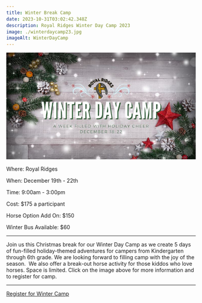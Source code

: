 ```yaml
---
title: Winter Break Camp
date: 2023-10-31T03:02:42.348Z
description: Royal Ridges Winter Day Camp 2023
image: ./winterdaycamp23.jpg
imageAlt: WinterDayCamp
---
```

![winterdaycamp22](winterdaycamp23.jpg "winterdaycamp22")

<div className="text-center">
<p className="my-2"><span className="font-semibold">Where:&nbsp;</span>Royal Ridges</p>
<p className="mb-2"><span className="font-semibold">When:&nbsp;</span>December 19th - 22th </p>
<p className="mb-2"><span className="font-semibold">Time:&nbsp;</span>9:00am - 3:00pm</p>
<p className="mb-2"><span className="font-semibold">Cost:&nbsp;</span>$175 a participant</p> 
<p className="mb-2">Horse Option Add On: $150</p>

<p className="mb-2">Winter Bus Available: $60</p>
<hr />
</div>

<p className="my-4">Join us this Christmas break for our Winter Day Camp as we create 5 days of fun-filled holiday-themed adventures for campers from Kindergarten through 6th grade. We are looking forward to filling camp with the joy of the season.  We also offer a break-out horse activity for those kiddos who love horses. Space is limited. Click on the image above for more information and to register for camp.</p>

<hr />

<div className='text-center mt-4'>
    <a 
        href='https://www.ultracamp.com/info/upcomingSessions.aspx?idCamp=1145&campCode=151&lnkCategory=Winter+Break+Camp'
        className='text-green-200 hover:text-indigo-400 hover:underline font-cursive text-2xl'
        target='_blank' 
        rel='noopener noreferrer'
    >Register for Winter Camp</a>
</div>